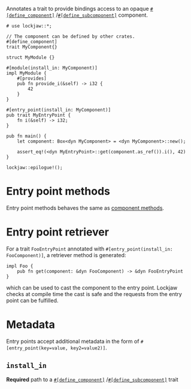 Annotates a trait to provide bindings access to an opaque [`#[define_component]`](define_component)
/[`#[define_subcomponent]`](define_subcomponent) component.

```
# use lockjaw::*;

// The component can be defined by other crates.
#[define_component]
trait MyComponent{}

struct MyModule {}

#[module(install_in: MyComponent)]
impl MyModule {
    #[provides]
    pub fn provide_i(&self) -> i32 {
        42
    }
}

#[entry_point(install_in: MyComponent)]
pub trait MyEntryPoint {
    fn i(&self) -> i32;
}

pub fn main() {
    let component: Box<dyn MyComponent> = <dyn MyComponent>::new();

    assert_eq!(<dyn MyEntryPoint>::get(component.as_ref()).i(), 42)
}

lockjaw::epilogue!();
```

# Entry point methods

Entry point methods behaves the same as [component methods](component#component-methods).

# Entry point retriever

For a trait `FooEntryPoint` annotated with `#[entry_point(install_in: FooComponent)]`, a retriever
method is generated:

```ignore
impl Foo {
    pub fn get(component: &dyn FooComponent) -> &dyn FooEntryPoint
}
```

which can be used to cast the component to the entry point. Lockjaw checks at compile time the cast
is safe and the requests from the entry point can be fulfilled.

# Metadata

Entry points accept additional metadata in the form of `#[entry_point(key=value, key2=value2)]`.

## `install_in`

**Required** path to a [`#[define_component]`](define_component)
/[`#[define_subcomponent]`](define_subcomponent) trait